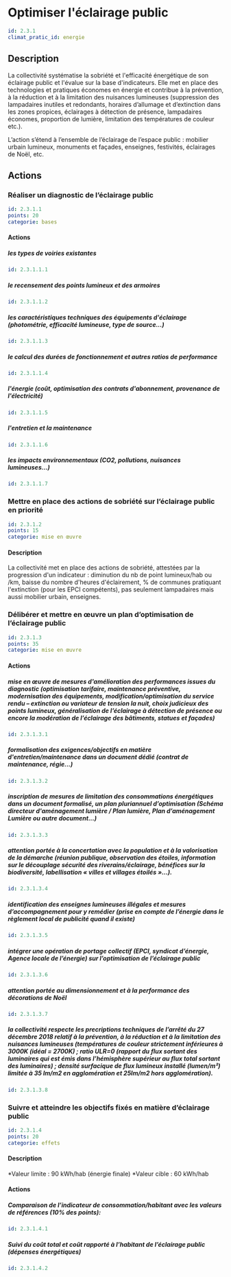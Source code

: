 # Optimiser l'éclairage public
```yaml
id: 2.3.1
climat_pratic_id: energie
```
## Description
La collectivité systématise la sobriété et l'efficacité énergétique de son éclairage public et l'évalue sur la base d'indicateurs. Elle met en place des technologies et pratiques économes en énergie et contribue à la prévention, à la réduction et à la limitation des nuisances lumineuses (suppression des lampadaires inutiles et redondants, horaires d’allumage et d’extinction dans les zones propices, éclairages à détection de présence, lampadaires économes, proportion de lumière, limitation des températures de couleur etc.).

L’action s’étend à l’ensemble de l’éclairage de l’espace public : mobilier urbain lumineux, monuments et façades, enseignes, festivités, éclairages de Noël,  etc.


## Actions
### Réaliser un diagnostic de l’éclairage public
```yaml
id: 2.3.1.1
points: 20
categorie: bases
```
#### Actions
##### les types de voiries existantes
```yaml
id: 2.3.1.1.1
```

##### le recensement des points lumineux et des armoires
```yaml
id: 2.3.1.1.2
```

##### les caractéristiques techniques des équipements d'éclairage (photométrie, efficacité lumineuse, type de source...)
```yaml
id: 2.3.1.1.3
```

##### le calcul des durées de fonctionnement et autres ratios de performance
```yaml
id: 2.3.1.1.4
```

##### l'énergie (coût, optimisation des contrats d'abonnement, provenance de l'électricité)
```yaml
id: 2.3.1.1.5
```

##### l'entretien et la maintenance
```yaml
id: 2.3.1.1.6
```

##### les impacts environnementaux (CO2, pollutions, nuisances lumineuses...)
```yaml
id: 2.3.1.1.7
```


### Mettre en place des actions de sobriété sur l’éclairage public en priorité
```yaml
id: 2.3.1.2
points: 15
categorie: mise en œuvre
```
#### Description
La collectivité met en place des actions de sobriété, attestées par la progression d'un indicateur : diminution du nb de point lumineux/hab ou /km, baisse du nombre d'heures d'éclairement, % de communes pratiquant l'extinction (pour les EPCI compétents), pas seulement lampadaires mais aussi mobilier urbain, enseignes.



### Délibérer et mettre en œuvre un plan d’optimisation de l’éclairage public
```yaml
id: 2.3.1.3
points: 35
categorie: mise en œuvre
```
#### Actions
##### mise en œuvre de mesures d'amélioration des performances issues du diagnostic (optimisation tarifaire, maintenance préventive, modernisation des équipements, modification/optimisation du service rendu – extinction ou variateur de tension la nuit, choix judicieux des points lumineux, généralisation de l’éclairage à détection de présence ou encore la modération de l’éclairage des bâtiments, statues et façades)
```yaml
id: 2.3.1.3.1
```

##### formalisation des exigences/objectifs en matière d'entretien/maintenance dans un document dédié (contrat de maintenance, régie...)
```yaml
id: 2.3.1.3.2
```

##### inscription de mesures de limitation des consommations énergétiques dans un document formalisé, un plan pluriannuel d’optimisation (Schéma directeur d'aménagement lumière / Plan lumière, Plan d’aménagement Lumière ou autre document...)
```yaml
id: 2.3.1.3.3
```

##### attention portée à la concertation avec la population et à la valorisation de la démarche (réunion publique, observation des étoiles, information sur le découplage sécurité des riverains/éclairage, bénéfices sur la biodiversité, labellisation « villes et villages étoilés »...).
```yaml
id: 2.3.1.3.4
```

##### identification des enseignes lumineuses illégales et mesures d’accompagnement pour y remédier (prise en compte de l’énergie dans le règlement local de publicité quand il existe)
```yaml
id: 2.3.1.3.5
```

##### intégrer une opération de portage collectif (EPCI, syndicat d’énergie, Agence locale de l’énergie) sur l’optimisation de l’éclairage public
```yaml
id: 2.3.1.3.6
```

##### attention portée au dimensionnement et à la performance des décorations de Noël
```yaml
id: 2.3.1.3.7
```

##### la collectivité respecte les precriptions techniques de l’arrêté du 27 décembre 2018 relatif à la prévention, à la réduction et à la limitation des nuisances lumineuses (températures de couleur strictement inférieures à 3000K (idéal = 2700K) ; ratio ULR=0 (rapport du flux sortant des luminaires qui est émis dans l’hémisphère supérieur au flux total sortant des luminaires) ; densité surfacique de flux lumineux installé (lumen/m²) limitée à 35 lm/m2 en agglomération et 25lm/m2 hors agglomération).
```yaml
id: 2.3.1.3.8
```


### Suivre et atteindre les objectifs fixés en matière d’éclairage public
```yaml
id: 2.3.1.4
points: 20
categorie: effets
```
#### Description
*Valeur limite : 90 kWh/hab (énergie finale)
*Valeur cible : 60 kWh/hab

#### Actions
##### Comparaison de l’indicateur de consommation/habitant avec les valeurs de références (10% des points):
```yaml
id: 2.3.1.4.1
```

##### Suivi du coût total et coût rapporté à l’habitant de l’éclairage public (dépenses énergétiques)
```yaml
id: 2.3.1.4.2
```


